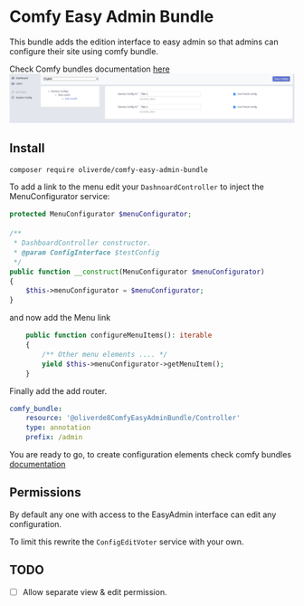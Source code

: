 
# Comfy Easy Admin Bundle

This bundle adds the edition interface to easy admin so that admins can configure their site using comfy bundle. 

Check Comfy bundles documentation [here](https://github.com/oliverde8/comfyBundle)
![alt text](docs/example.png)

## Install

```shell
composer require oliverde/comfy-easy-admin-bundle
```

To add a link to the menu edit your `DashnoardController` to inject the MenuConfigurator service: 

```php
protected MenuConfigurator $menuConfigurator;

/**
 * DashboardController constructor.
 * @param ConfigInterface $testConfig
 */
public function __construct(MenuConfigurator $menuConfigurator)
{
    $this->menuConfigurator = $menuConfigurator;
}
```

and now add the Menu link

```php
    public function configureMenuItems(): iterable
    {
        /** Other menu elements .... */
        yield $this->menuConfigurator->getMenuItem();
    }
```

Finally add the add router. 

```yaml
comfy_bundle:
    resource: '@oliverde8ComfyEasyAdminBundle/Controller'
    type: annotation
    prefix: /admin
```

You are ready to go, to create configuration elements check comfy bundles [documentation](https://github.com/oliverde8/comfyBundle)

## Permissions

By default any one with access to the EasyAdmin interface can edit any configuration. 

To limit this rewrite the `ConfigEditVoter` service with your own.

## TODO

- [ ] Allow separate view & edit permission.